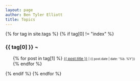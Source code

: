 ```yaml
---
layout: page
author: Ben Tyler Elliott
title: Topics
---
```


<!-- @format -->


{% for tag in site.tags %} {% if tag[0] != "index" %}

<h3 class="topic" id="{{ tag[0] }}">{{ tag[0] }} ¬</h3>
<div class="topic-list">
    <ul>
{% for post in tag[1] %}
        <small>
            <a href="{{ post.url }}">{{ post.title }}</a>
            <small> | {{ post.date | date: '%b. %Y'}}</small>
            <br></small>
{% endfor %}
        </ul>
    </div>
{% endif %} {% endfor %}
